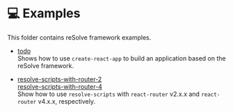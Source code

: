 # **💻 Examples**
This folder contains reSolve framework examples.

* [todo](https://github.com/reimagined/resolve/tree/master/examples/todo)  
	Shows how to use `create-react-app` to build an application based on the reSolve framework.

* [resolve-scripts-with-router-2](https://github.com/reimagined/resolve/tree/master/examples/resolve-scripts-with-router-2)  
	[resolve-scripts-with-router-4](https://github.com/reimagined/resolve/tree/master/examples/resolve-scripts-with-router-4)  
	Show how to use `resolve-scripts` with `react-router` v2.x.x and `react-router` v4.x.x, respectively. 
